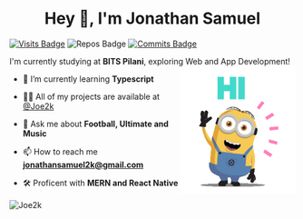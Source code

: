 <h1 align="center">Hey 👋, I'm Jonathan Samuel</h1>

[![Visits Badge](https://badges.pufler.dev/visits/Joe2k/Joe2k)](https://github.com/Joe2k/Joe2k?color=blue)
![Repos Badge](https://badges.pufler.dev/repos/Joe2k?color=red)
[![Commits Badge](https://badges.pufler.dev/commits/monthly/Joe2k?color=blue)](https://badges.pufler.dev)

I'm currently studying at **BITS Pilani**, exploring Web and App Development!
<br/>
<img align="right" height="225" src="004b173f6e3d6843df10114e087f30a8.gif">

- 🌱 I’m currently learning **Typescript**

- 👨‍💻 All of my projects are available at [@Joe2k](https://github.com/Joe2k)

- 💬 Ask me about **Football, Ultimate and Music**

- 📫 How to reach me **jonathansamuel2k@gmail.com**

- :hammer_and_wrench: Proficent with **MERN and React Native**

<img align="center" src="https://github-readme-stats.vercel.app/api?username=Joe2k&show_icons=true&locale=en" alt="Joe2k" />
